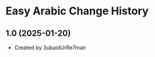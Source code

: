 Easy Arabic Change History
====================

1.0 (2025-01-20)
----------------
* Created by 3ubaidUrRe7man
